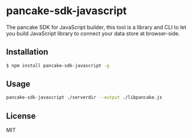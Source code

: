 # pancake-sdk-javascript

The pancake SDK for JavaScript builder, this tool is a library and CLI to let you build JavaScript library to
connect your data store at browser-side.

## Installation

```sh
$ npm install pancake-sdk-javascript -g
```

## Usage

```sh
pancake-sdk-javascript ./serverdir --output ./libpancake.js
```

## License

MIT
